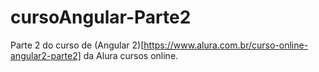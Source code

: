 # cursoAngular-Parte2
Parte 2 do curso de (Angular 2)[https://www.alura.com.br/curso-online-angular2-parte2] da Alura cursos online.
